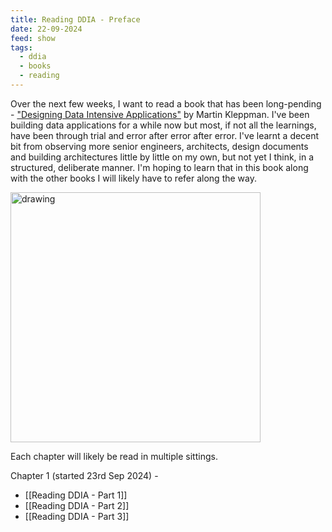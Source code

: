 ```yaml
---
title: Reading DDIA - Preface
date: 22-09-2024
feed: show
tags:
  - ddia
  - books
  - reading
---
```

Over the next few weeks, I want to read a book that has been long-pending - ["Designing Data Intensive Applications"](https://www.amazon.in/Designing-Data-Intensive-Applications-Reliable-Maintainable/dp/9352135245) by Martin Kleppman. I've been building data applications for a while now but most, if not all the learnings, have been through trial and error after error after error. I've learnt a decent bit from observing more senior engineers, architects, design documents and building architectures little by little on my own, but not yet I think, in a structured, deliberate manner. I'm hoping to learn that in this book along with the other books I will likely have to refer along the way. 


<img src="https://dataintensive.net/images/book-cover.png" alt="drawing" style="width:400px;"/>


Each chapter will likely be read in multiple sittings. 

Chapter 1 (started 23rd Sep 2024) - 
- [[Reading DDIA - Part 1]]
- [[Reading DDIA - Part 2]]
- [[Reading DDIA - Part 3]]